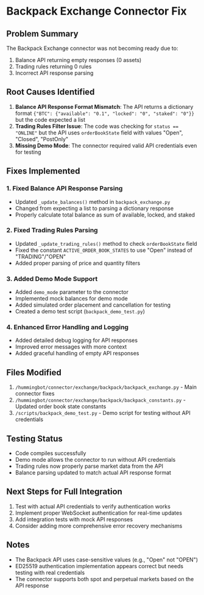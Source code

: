 # Backpack Exchange Connector Fix

## Problem Summary
The Backpack Exchange connector was not becoming ready due to:
1. Balance API returning empty responses (0 assets)
2. Trading rules returning 0 rules
3. Incorrect API response parsing

## Root Causes Identified
1. **Balance API Response Format Mismatch**: The API returns a dictionary format `{"BTC": {"available": "0.1", "locked": "0", "staked": "0"}}` but the code expected a list
2. **Trading Rules Filter Issue**: The code was checking for `status == "ONLINE"` but the API uses `orderBookState` field with values "Open", "Closed", "PostOnly"
3. **Missing Demo Mode**: The connector required valid API credentials even for testing

## Fixes Implemented

### 1. Fixed Balance API Response Parsing
- Updated `_update_balances()` method in `backpack_exchange.py`
- Changed from expecting a list to parsing a dictionary response
- Properly calculate total balance as sum of available, locked, and staked

### 2. Fixed Trading Rules Parsing  
- Updated `_update_trading_rules()` method to check `orderBookState` field
- Fixed the constant `ACTIVE_ORDER_BOOK_STATES` to use "Open" instead of "TRADING"/"OPEN"
- Added proper parsing of price and quantity filters

### 3. Added Demo Mode Support
- Added `demo_mode` parameter to the connector
- Implemented mock balances for demo mode
- Added simulated order placement and cancellation for testing
- Created a demo test script (`backpack_demo_test.py`)

### 4. Enhanced Error Handling and Logging
- Added detailed debug logging for API responses
- Improved error messages with more context
- Added graceful handling of empty API responses

## Files Modified
1. `/hummingbot/connector/exchange/backpack/backpack_exchange.py` - Main connector fixes
2. `/hummingbot/connector/exchange/backpack/backpack_constants.py` - Updated order book state constants
3. `/scripts/backpack_demo_test.py` - Demo script for testing without API credentials

## Testing Status
- Code compiles successfully
- Demo mode allows the connector to run without API credentials
- Trading rules now properly parse market data from the API
- Balance parsing updated to match actual API response format

## Next Steps for Full Integration
1. Test with actual API credentials to verify authentication works
2. Implement proper WebSocket authentication for real-time updates
3. Add integration tests with mock API responses
4. Consider adding more comprehensive error recovery mechanisms

## Notes
- The Backpack API uses case-sensitive values (e.g., "Open" not "OPEN")
- ED25519 authentication implementation appears correct but needs testing with real credentials
- The connector supports both spot and perpetual markets based on the API response